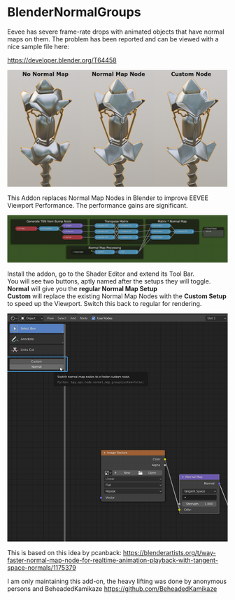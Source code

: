 # BlenderNormalGroups

Eevee has severe frame-rate drops with animated objects that have normal maps on them. The problem has been reported and can be viewed with a nice sample file here:  

https://developer.blender.org/T64458


![Comparison of Node Group versus Normal Map](/img/realtime_replacement_comparison.png "Comparison of Node Group versus Normal Map")

This Addon replaces Normal Map Nodes in Blender to improve EEVEE Viewport Performance.
The performance gains are significant. 

![Node Group](/img/node_group_for_realtime_eevee_speedup.png "Node Group")

Install the addon, go to the Shader Editor and extend its Tool Bar.  
You will see two buttons, aptly named after the setups they will toggle.  
**Normal** will give you the **regular Normal Map Setup**  
**Custom** will replace the existing Normal Map Nodes with the **Custom Setup** to speed up the Viewport. Switch this back to regular for rendering.

![Shader Editor Tool Bar Buttons](/img/normal_map_custom_group_shader_editor_buttons.png "This is where you find the buttons to toggle the script: Tool Bar in the Shader Editor")


This is based on this idea by pcanback: https://blenderartists.org/t/way-faster-normal-map-node-for-realtime-animation-playback-with-tangent-space-normals/1175379

I am only maintaining this add-on, the heavy lifting was done by anonymous persons and BeheadedKamikaze https://github.com/BeheadedKamikaze
